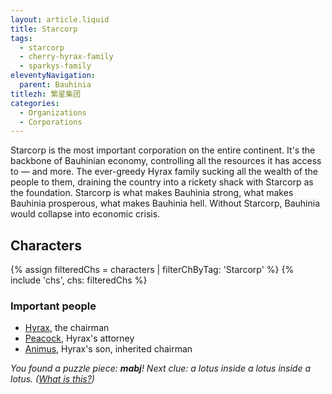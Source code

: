 ```yaml
---
layout: article.liquid
title: Starcorp
tags:
  - starcorp
  - cherry-hyrax-family
  - sparkys-family
eleventyNavigation:
  parent: Bauhinia
titlezh: 繁星集团
categories:
  - Organizations
  - Corporations
---
```


Starcorp is the most important corporation on the entire continent. It's the backbone of Bauhinian economy, controlling all the resources it has access to — and more. The ever-greedy Hyrax family sucking all the wealth of the people to them, draining the country into a rickety shack with Starcorp as the foundation. Starcorp is what makes Bauhinia strong, what makes Bauhinia prosperous, what makes Bauhinia hell. Without Starcorp, Bauhinia would collapse into economic crisis.

## Characters

<link rel="stylesheet" href="/css/characterspage.css">
{% assign filteredChs = characters | filterChByTag: 'Starcorp' %}
{% include 'chs', chs: filteredChs %}

### Important people

- [Hyrax](/characters/hyrax/), the chairman
- [Peacock](/characters/peacock/), Hyrax's attorney
- [Animus](/characters/animus/), Hyrax's son, inherited chairman

*You found a puzzle piece: **mabj**! Next clue: a lotus inside a lotus inside a lotus. ([What is this?](/fun/hunt/))*
